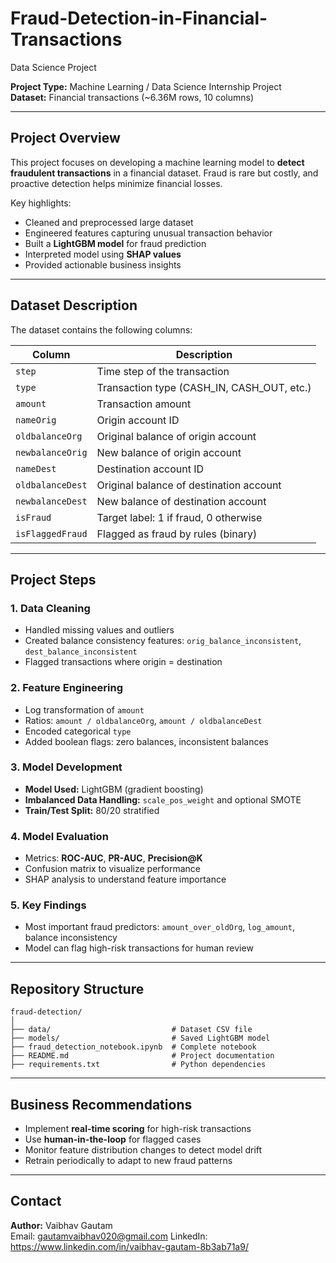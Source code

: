# Fraud-Detection-in-Financial-Transactions
Data Science Project

**Project Type:** Machine Learning / Data Science Internship Project  
**Dataset:** Financial transactions (~6.36M rows, 10 columns)

---

## Project Overview

This project focuses on developing a machine learning model to **detect fraudulent transactions** in a financial dataset. Fraud is rare but costly, and proactive detection helps minimize financial losses.

Key highlights:
- Cleaned and preprocessed large dataset
- Engineered features capturing unusual transaction behavior
- Built a **LightGBM model** for fraud prediction
- Interpreted model using **SHAP values**
- Provided actionable business insights

---

## Dataset Description

The dataset contains the following columns:

|       Column     |          Description         |
|------------------|------------------------------|
| `step`           | Time step of the transaction |
| `type`           | Transaction type (CASH_IN, CASH_OUT, etc.) |
| `amount`         | Transaction amount |
| `nameOrig`       | Origin account ID |
| `oldbalanceOrg`  | Original balance of origin account |
| `newbalanceOrig` | New balance of origin account |
| `nameDest`       | Destination account ID |
| `oldbalanceDest` | Original balance of destination account |
| `newbalanceDest` | New balance of destination account |
| `isFraud`        | Target label: 1 if fraud, 0 otherwise |
| `isFlaggedFraud` | Flagged as fraud by rules (binary) |

---

## Project Steps

### 1. Data Cleaning
- Handled missing values and outliers
- Created balance consistency features: `orig_balance_inconsistent`, `dest_balance_inconsistent`
- Flagged transactions where origin = destination

### 2. Feature Engineering
- Log transformation of `amount`
- Ratios: `amount / oldbalanceOrg`, `amount / oldbalanceDest`
- Encoded categorical `type`
- Added boolean flags: zero balances, inconsistent balances

### 3. Model Development
- **Model Used:** LightGBM (gradient boosting)
- **Imbalanced Data Handling:** `scale_pos_weight` and optional SMOTE
- **Train/Test Split:** 80/20 stratified

### 4. Model Evaluation
- Metrics: **ROC-AUC**, **PR-AUC**, **Precision@K**
- Confusion matrix to visualize performance
- SHAP analysis to understand feature importance

### 5. Key Findings
- Most important fraud predictors: `amount_over_oldOrg`, `log_amount`, balance inconsistency
- Model can flag high-risk transactions for human review

---

## Repository Structure

```
fraud-detection/
│
├── data/                           # Dataset CSV file
├── models/                         # Saved LightGBM model
├── fraud_detection_notebook.ipynb  # Complete notebook
├── README.md                       # Project documentation
├── requirements.txt                # Python dependencies
```

---

## Business Recommendations

- Implement **real-time scoring** for high-risk transactions
- Use **human-in-the-loop** for flagged cases
- Monitor feature distribution changes to detect model drift
- Retrain periodically to adapt to new fraud patterns

---

## Contact
**Author:** Vaibhav Gautam  
Email: gautamvaibhav020@gmail.com 
LinkedIn: https://www.linkedin.com/in/vaibhav-gautam-8b3ab71a9/


